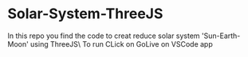 # Solar-System-ThreeJS
In this repo you find the code to creat reduce solar system 'Sun-Earth-Moon' using ThreeJS\\
To run CLick on GoLive on VSCode app 
